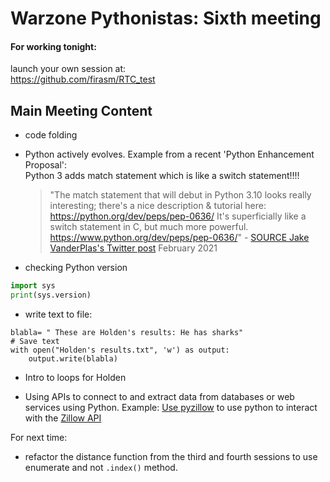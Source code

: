 # Warzone Pythonistas: Sixth meeting


#### For working tonight:

launch your own session at:  
https://github.com/firasm/RTC_test



## Main Meeting Content

- code folding

- Python actively evolves. Example from a recent 'Python Enhancement Proposal':  
    Python 3 adds match statement which is like a switch statement!!!!
    
    >"The match statement that will debut in Python 3.10 looks really interesting; there's a nice description & tutorial here: https://python.org/dev/peps/pep-0636/
    It's superficially like a switch statement in C, but much more powerful.
    https://www.python.org/dev/peps/pep-0636/" - [SOURCE Jake VanderPlas's Twitter post](https://twitter.com/jakevdp/status/1359563188870631427)   February 2021

- checking Python version

```python
import sys
print(sys.version)
```

- write text to file:
```python=
blabla= " These are Holden's results: He has sharks"
# Save text
with open("Holden's results.txt", 'w') as output:
    output.write(blabla)
```

- Intro to loops for Holden

- Using APIs to connect to and extract data from databases or web services using Python. Example: [Use pyzillow](https://pypi.org/project/pyzillow/) to use python to interact with the [Zillow API](https://www.zillow.com/howto/api/APIOverview.htm)

For next time:
- refactor the distance function from the third and fourth sessions to use enumerate and not `.index()` method.
